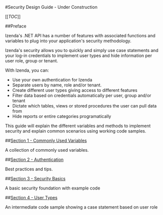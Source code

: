 #Security Design Guide - Under Construction

[[_TOC_]]

##Preface

Izenda's .NET API has a number of features with associated functions and variables to plug into your application's security methodology.

Izenda's security allows you to quickly and simply use case statements and your log-in credentials to implement user types and hide information per user role, group or tenant. 

With Izenda, you can: 

* Use your own authentication for Izenda
* Separate users by name, role and/or tenant. 
* Create different user types giving access to different features
* Filter data based on credentials automatically per user, group and/or tenant
* Dictate which tables, views or stored procedures the user can pull data from
* Hide reports or entire categories programatically

This guide will explain the different variables and methods to implement security and explain common scenarios using working code samples.

##[Section 1 - Commonly Used Variables](http://wiki.izenda.us/Integration/SecurityVariables)

A collection of commonly used variables.  

##[Section 2 - Authentication](http://wiki.izenda.us/Integration/Logging-In)

Best practices and tips.

##[Section 3 - Security Basics](http://wiki.izenda.us/Integration/Security-Basics)

A basic security foundation with example code

##[Section 4 - User Types](http://wiki.izenda.us/Integration/User-Types)

An intermediate code sample showing a case statement based on user role
